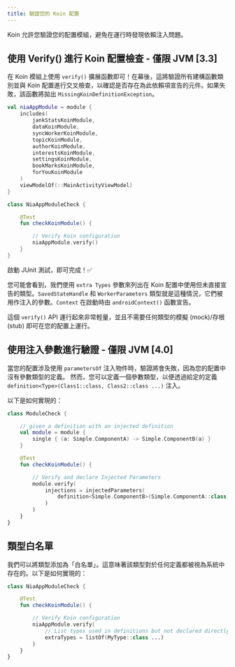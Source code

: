 ```yaml
---
title: 驗證您的 Koin 配置
---
```


Koin 允許您驗證您的配置模組，避免在運行時發現依賴注入問題。

## 使用 Verify() 進行 Koin 配置檢查 - 僅限 JVM [3.3]

在 Koin 模組上使用 `verify()` 擴展函數即可！在幕後，這將驗證所有建構函數類別並與 Koin 配置進行交叉檢查，以確認是否存在為此依賴項宣告的元件。如果失敗，該函數將拋出 `MissingKoinDefinitionException`。

```kotlin
val niaAppModule = module {
    includes(
        jankStatsKoinModule,
        dataKoinModule,
        syncWorkerKoinModule,
        topicKoinModule,
        authorKoinModule,
        interestsKoinModule,
        settingsKoinModule,
        bookMarksKoinModule,
        forYouKoinModule
    )
    viewModelOf(::MainActivityViewModel)
}
```

```kotlin
class NiaAppModuleCheck {

    @Test
    fun checkKoinModule() {

        // Verify Koin configuration
        niaAppModule.verify()
    }
}
```

啟動 JUnit 測試，即可完成！✅

您可能會看到，我們使用 `extra Types` 參數來列出在 Koin 配置中使用但未直接宣告的類型。`SavedStateHandle` 和 `WorkerParameters` 類型就是這種情況，它們被用作注入的參數。`Context` 在啟動時由 `androidContext()` 函數宣告。

這個 `verify()` API 運行起來非常輕量，並且不需要任何類型的模擬 (mock)/存根 (stub) 即可在您的配置上運行。

## 使用注入參數進行驗證 - 僅限 JVM [4.0]

當您的配置涉及使用 `parametersOf` 注入物件時，驗證將會失敗，因為您的配置中沒有參數類型的定義。
然而，您可以定義一個參數類型，以便透過給定的定義 `definition<Type>(Class1::class, Class2::class ...)` 注入。

以下是如何實現的：

```kotlin
class ModuleCheck {

    // given a definition with an injected definition
    val module = module {
        single { (a: Simple.ComponentA) -> Simple.ComponentB(a) }
    }

    @Test
    fun checkKoinModule() {

        // Verify and declare Injected Parameters
        module.verify(
            injections = injectedParameters(
                definition<Simple.ComponentB>(Simple.ComponentA::class)
            )
        )
    }
}
```

## 類型白名單

我們可以將類型添加為「白名單」。這意味著該類型對於任何定義都被視為系統中存在的。以下是如何實現的：

```kotlin
class NiaAppModuleCheck {

    @Test
    fun checkKoinModule() {

        // Verify Koin configuration
        niaAppModule.verify(
            // List types used in definitions but not declared directly (like parameters injection)
            extraTypes = listOf(MyType::class ...)
        )
    }
}